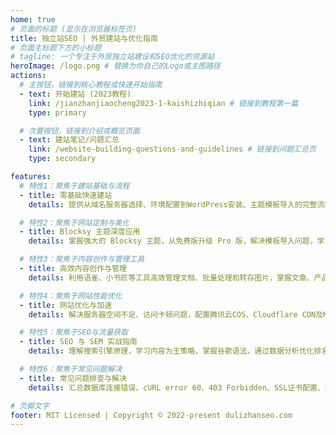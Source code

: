 ```yaml
---
home: true
# 页面的标题 (显示在浏览器标签页)
title: 独立站SEO | 外贸建站与优化指南
# 页面主标题下方的小标题
# tagline: 一个专注于外贸独立站建设和SEO优化的资源站
heroImage: /logo.png # 替换为你自己的Logo或主图路径
actions:
  # 主按钮，链接到核心教程或快速开始指南
  - text: 开始建站 (2023教程)
    link: /jianzhanjiaocheng2023-1-kaishizhiqian # 链接到教程第一篇
    type: primary

  # 次要按钮，链接到介绍或概览页面
  - text: 建站笔记/问题汇总
    link: /website-building-questions-and-guidelines # 链接到问题汇总页
    type: secondary

features:
  # 特性1：聚焦于建站基础与流程
  - title: 零基础快速建站
    details: 提供从域名服务器选择、环境配置到WordPress安装、主题模板导入的完整流程，助你快速上线第一个独立站。

  # 特性2：聚焦于网站定制与美化
  - title: Blocksy 主题深度应用
    details: 掌握强大的 Blocksy 主题，从免费版升级 Pro 版，解决模板导入问题，学习页眉、页脚、侧边栏等自定义设置。

  # 特性3：聚焦于内容创作与管理工具
  - title: 高效内容创作与管理
    details: 利用语雀、小书匠等工具高效管理文档、批量处理和转存图片，掌握文章、产品页面的编辑技巧与图文简介设置。

  # 特性4：聚焦于网站性能优化
  - title: 网站优化与加速
    details: 解决服务器空间不足、访问卡顿问题，配置腾讯云COS、Cloudflare CDN及Memcache缓存，为网站显著提速。

  # 特性5：聚焦于SEO与流量获取
  - title: SEO 与 SEM 实战指南
    details: 理解搜索引擎原理，学习内容为王策略，掌握谷歌语法，通过数据分析优化排名，避免代运营陷阱，获取免费精准流量。

  # 特性6：聚焦于常见问题解决
  - title: 常见问题排查与解决
    details: 汇总数据库连接错误、cURL error 60、403 Forbidden、SSL证书配置、插件冲突、邮件发送等常见建站问题的解决方案。

# 页脚文字
footer: MIT Licensed | Copyright © 2022-present dulizhanseo.com
---
```

